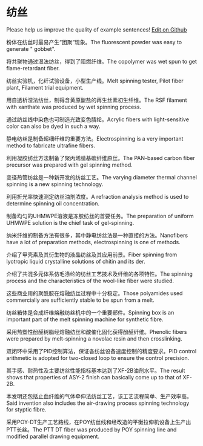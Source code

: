 # 纺丝

Please help us improve the quality of example sentences! [Edit on Github](https://github.com/jiyushe/jiyu-example-sentence-source/blob/main/chinese/fangsi_1.md)

<p><span class="chinese">粉体在纺丝时最易产生“团聚”现象。</span><span class="english">The fluorescent powder was easy to generate " gobbet".</span></p>

<p><span class="chinese">将共聚物通过湿法纺丝，得到了阻燃纤维。</span><span class="english">The copolymer was wet spun to get flame-retardant fiber.</span></p>

<p><span class="chinese">纺丝实验机，化纤试验设备，小型生产线。</span><span class="english">Melt spinning tester, Pilot fiber plant, Filament trial equipment.</span></p>

<p><span class="chinese">用自透析湿法纺丝，制得含黄原酸盐的再生丝素初生纤维。</span><span class="english">The RSF filament with xanthate was produced by wet spinning process.</span></p>

<p><span class="chinese">通过纺丝线中染色也可制造光致变色腈纶。</span><span class="english">Acrylic fibers with light-sensitive color can also be dyed in such a way.</span></p>

<p><span class="chinese">静电纺丝是制备超细纤维的重要方法。</span><span class="english">Electrospinning is a very important method to fabricate ultrafine fibers.</span></p>

<p><span class="chinese">利用凝胶纺丝方法制备了聚丙烯腈基碳纤维原丝。</span><span class="english">The PAN-based carbon fiber precursor was prepared with gel spinning method.</span></p>

<p><span class="chinese">变径热管纺丝是一种新开发的纺丝工艺。</span><span class="english">The varying diameter thermal channel spinning is a new spinning technology.</span></p>

<p><span class="chinese">利用折光率快速测定纺丝油剂浓度。</span><span class="english">A refraction analysis method is used to determine spinning oil concentration.</span></p>

<p><span class="chinese">制备均匀的UHMWPE溶液是冻胶纺丝的首要任务。</span><span class="english">The preparation of uniform UHMWPE solution is the chief task of gel-spinning.</span></p>

<p><span class="chinese">纳米纤维的制备方法有很多，其中静电纺丝法是一种直接的方法。</span><span class="english">Nanofibers have a lot of preparation methods, electrospinning is one of methods.</span></p>

<p><span class="chinese">介绍了甲壳素及其衍生物的液晶纺丝及其应用前景。</span><span class="english">Fiber spinning from lyotropic liquid crystalline solutions of chitin and its der.</span></p>

<p><span class="chinese">介绍了共混多元体系仿毛涤纶的纺丝工艺技术及纤维的各项特性。</span><span class="english">The spinning process and the characteristics of the wool-like fiber were studied.</span></p>

<p><span class="chinese">这些商业用的聚酰胺在熔融纺丝过程中十分稳定。</span><span class="english">Those polyamides used commercially are sufficiently stable to be spun from a melt.</span></p>

<p><span class="chinese">纺丝箱体是合成纤维熔融纺丝机中的一个重要部件。</span><span class="english">Spinning box is an important part of the melt spinning machine for synthetic fibre.</span></p>

<p><span class="chinese">采用热塑性酚醛树脂经熔融纺丝和酸催化固化获得酚醛纤维。</span><span class="english">Phenolic fibers were prepared by melt-spinning a novolac resin and then crosslinking.</span></p>

<p><span class="chinese">双闭环中采用了PID控制算法，保证各纺丝设备速度控制的精度要求。</span><span class="english">PID control arithmetic is adopted for two-closed loop to ensure the control precision.</span></p>

<p><span class="chinese">其手感、耐热性及主要纺丝性能指标基本达到了XF-2B油剂水平。</span><span class="english">The result shows that properties of ASY-2 finish can basically come up to that of XF-2B.</span></p>

<p><span class="chinese">本发明还包括止血纤维的气体牵伸法纺丝工艺，该工艺流程简单、生产效率高。</span><span class="english">Said invention also includes the air-drawing process spinning technology for styptic fibre.</span></p>

<p><span class="chinese">采用POY-DT生产工艺路线，在POY纺丝线和经改造的平衡拉伸机设备上生产出PTT长丝。</span><span class="english">The PTT DT fiber was produced by POY spinning line and modified parallel drawing equipment.</span></p>

